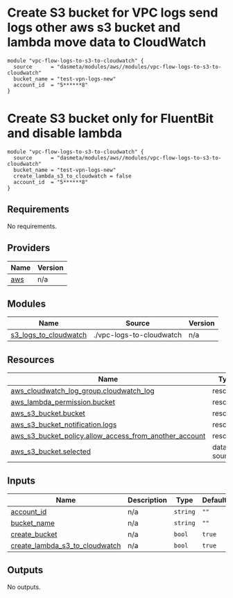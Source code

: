 # Create S3 bucket for VPC logs send logs other aws s3 bucket and lambda move data to CloudWatch

```
module "vpc-flow-logs-to-s3-to-cloudwatch" {
  source      = "dasmeta/modules/aws//modules/vpc-flow-logs-to-s3-to-cloudwatch"
  bucket_name = "test-vpn-logs-new"
  account_id  = "5******8"
}
```

# Create S3 bucket only for FluentBit and disable lambda

```
module "vpc-flow-logs-to-s3-to-cloudwatch" {
  source      = "dasmeta/modules/aws//modules/vpc-flow-logs-to-s3-to-cloudwatch"
  bucket_name = "test-vpn-logs-new"
  create_lambda_s3_to_cloudwatch = false
  account_id  = "5******8"
}
```
<!-- BEGIN_TF_DOCS -->
## Requirements

No requirements.

## Providers

| Name | Version |
|------|---------|
| <a name="provider_aws"></a> [aws](#provider\_aws) | n/a |

## Modules

| Name | Source | Version |
|------|--------|---------|
| <a name="module_s3_logs_to_cloudwatch"></a> [s3\_logs\_to\_cloudwatch](#module\_s3\_logs\_to\_cloudwatch) | ./vpc-logs-to-cloudwatch | n/a |

## Resources

| Name | Type |
|------|------|
| [aws_cloudwatch_log_group.cloudwatch_log](https://registry.terraform.io/providers/hashicorp/aws/latest/docs/resources/cloudwatch_log_group) | resource |
| [aws_lambda_permission.bucket](https://registry.terraform.io/providers/hashicorp/aws/latest/docs/resources/lambda_permission) | resource |
| [aws_s3_bucket.bucket](https://registry.terraform.io/providers/hashicorp/aws/latest/docs/resources/s3_bucket) | resource |
| [aws_s3_bucket_notification.logs](https://registry.terraform.io/providers/hashicorp/aws/latest/docs/resources/s3_bucket_notification) | resource |
| [aws_s3_bucket_policy.allow_access_from_another_account](https://registry.terraform.io/providers/hashicorp/aws/latest/docs/resources/s3_bucket_policy) | resource |
| [aws_s3_bucket.selected](https://registry.terraform.io/providers/hashicorp/aws/latest/docs/data-sources/s3_bucket) | data source |

## Inputs

| Name | Description | Type | Default | Required |
|------|-------------|------|---------|:--------:|
| <a name="input_account_id"></a> [account\_id](#input\_account\_id) | n/a | `string` | `""` | no |
| <a name="input_bucket_name"></a> [bucket\_name](#input\_bucket\_name) | n/a | `string` | `""` | no |
| <a name="input_create_bucket"></a> [create\_bucket](#input\_create\_bucket) | n/a | `bool` | `true` | no |
| <a name="input_create_lambda_s3_to_cloudwatch"></a> [create\_lambda\_s3\_to\_cloudwatch](#input\_create\_lambda\_s3\_to\_cloudwatch) | n/a | `bool` | `true` | no |

## Outputs

No outputs.
<!-- END_TF_DOCS -->
